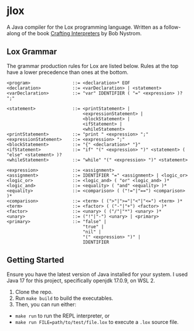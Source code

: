 # jlox

A Java compiler for the Lox programming language. Written as a follow-along of the book [Crafting Interpreters](https://craftinginterpreters.com) by Bob Nystrom.

## Lox Grammar

The grammar production rules for Lox are listed below. Rules at the top have a lower precedence than ones at the bottom.

```
<program>                ::= <declaration>* EOF
<declaration>            ::= <varDeclaration> | <statement>
<varDeclaration>         ::= "var" IDENTIFIER ( "=" <expression> )? ";"

<statement>              ::= <printStatement> | 
                             <expressionStatement> | 
                             <blockStatement> | 
                             <ifStatement> |
                             <whileStatement>
<printStatement>         ::= "print " <expression> ";"
<expressionStatement>    ::= <expression> ";"
<blockStatement>         ::= "{" <declaration>* "}"
<ifStatement>            ::= "if" "(" <expression> ")" <statement> ( "else" <statement> )?
<whileStatement>         ::= "while" "(" <expression> ")" <statement>

<expression>             ::= <assignment>
<assignment>             ::= IDENTIFIER "=" <assignment> | <logic_or>
<logic_or>               ::= <logic_and> ( "or" <logic_and> )*
<logic_and>              ::= <equality> ( "and" <equality> )*
<equality>               ::= <comparison> ( ("!="|"==") <comparison> )*
<comparison>             ::= <term> ( (">"|">="|"<"|"<=") <term> )*
<term>                   ::= <factor> ( ("-"|"+") <factor> )*
<factor>                 ::= <unary> ( ("/"|"*") <unary> )*
<unary>                  ::= ("!"|"-") <unary> | <primary>
<primary>                ::= "false" | 
                             "true" | 
                             "nil" | 
                             "(" <expression> ")" | 
                             IDENTIFIER
```

## Getting Started

Ensure you have the latest version of Java installed for your system. I used Java 17 for this project, specifically openjdk 17.0.9, on WSL 2.

1. Clone the repo.
2. Run `make build` to build the executables.
3. Then, you can run either:
  - `make run` to run the REPL interpreter, or
  - `make run FILE=path/to/test/file.lox` to execute a `.lox` source file.

